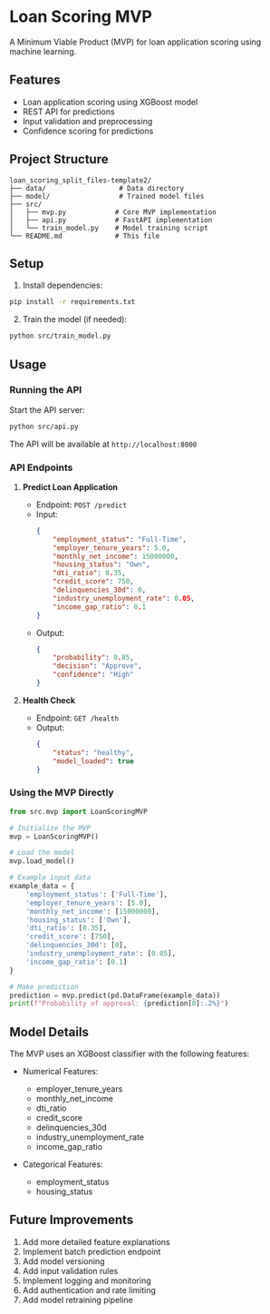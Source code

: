 # Loan Scoring MVP

A Minimum Viable Product (MVP) for loan application scoring using machine learning.

## Features

- Loan application scoring using XGBoost model
- REST API for predictions
- Input validation and preprocessing
- Confidence scoring for predictions

## Project Structure

```
loan_scoring_split_files-template2/
├── data/                  # Data directory
├── model/                 # Trained model files
├── src/
│   ├── mvp.py            # Core MVP implementation
│   ├── api.py            # FastAPI implementation
│   └── train_model.py    # Model training script
└── README.md             # This file
```

## Setup

1. Install dependencies:
```bash
pip install -r requirements.txt
```

2. Train the model (if needed):
```bash
python src/train_model.py
```

## Usage

### Running the API

Start the API server:
```bash
python src/api.py
```

The API will be available at `http://localhost:8000`

### API Endpoints

1. **Predict Loan Application**
   - Endpoint: `POST /predict`
   - Input:
     ```json
     {
         "employment_status": "Full-Time",
         "employer_tenure_years": 5.0,
         "monthly_net_income": 15000000,
         "housing_status": "Own",
         "dti_ratio": 0.35,
         "credit_score": 750,
         "delinquencies_30d": 0,
         "industry_unemployment_rate": 0.05,
         "income_gap_ratio": 0.1
     }
     ```
   - Output:
     ```json
     {
         "probability": 0.85,
         "decision": "Approve",
         "confidence": "High"
     }
     ```

2. **Health Check**
   - Endpoint: `GET /health`
   - Output:
     ```json
     {
         "status": "healthy",
         "model_loaded": true
     }
     ```

### Using the MVP Directly

```python
from src.mvp import LoanScoringMVP

# Initialize the MVP
mvp = LoanScoringMVP()

# Load the model
mvp.load_model()

# Example input data
example_data = {
    'employment_status': ['Full-Time'],
    'employer_tenure_years': [5.0],
    'monthly_net_income': [15000000],
    'housing_status': ['Own'],
    'dti_ratio': [0.35],
    'credit_score': [750],
    'delinquencies_30d': [0],
    'industry_unemployment_rate': [0.05],
    'income_gap_ratio': [0.1]
}

# Make prediction
prediction = mvp.predict(pd.DataFrame(example_data))
print(f"Probability of approval: {prediction[0]:.2%}")
```

## Model Details

The MVP uses an XGBoost classifier with the following features:

- Numerical Features:
  - employer_tenure_years
  - monthly_net_income
  - dti_ratio
  - credit_score
  - delinquencies_30d
  - industry_unemployment_rate
  - income_gap_ratio

- Categorical Features:
  - employment_status
  - housing_status

## Future Improvements

1. Add more detailed feature explanations
2. Implement batch prediction endpoint
3. Add model versioning
4. Add input validation rules
5. Implement logging and monitoring
6. Add authentication and rate limiting
7. Add model retraining pipeline
